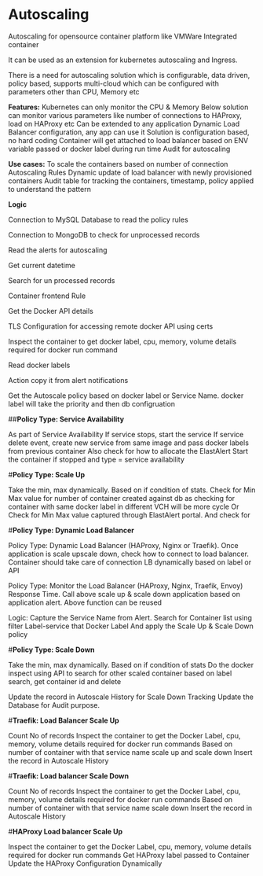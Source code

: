 # Autoscaling
Autoscaling for opensource container platform like VMWare Integrated container

It can be used as an extension for kubernetes autoscaling and Ingress. 

There is a need for autoscaling solution which is configurable, data driven, policy based, supports multi-cloud which can be configured with parameters other than CPU, Memory etc

**Features:**
Kubernetes can only monitor the CPU & Memory
Below solution can monitor various parameters like number of connections to HAProxy, load on HAProxy etc
Can be extended to any application
Dynamic Load Balancer configuration, any app can use it
Solution is configuration based, no hard coding
Container will get attached to load balancer based on ENV variable passed or docker label during run time
Audit for autoscaling

**Use cases:**
To scale the containers based on number of connection
Autoscaling Rules
Dynamic update of load balancer with newly provisioned containers
Audit table for tracking the containers, timestamp, policy applied to understand the pattern

**Logic**

Connection to MySQL Database to read the policy rules

Connection to MongoDB to check for unprocessed records

Read the alerts for autoscaling

Get current datetime

Search for un processed records

Container frontend Rule

Get the Docker API details

TLS Configuration for accessing remote docker API using certs

Inspect the container to get docker label, cpu, memory, volume details required for docker run command

Read docker labels

Action copy it from alert notifications

Get the Autoscale policy based on docker label or Service Name. docker label will take the priority and then db configruation

##**Policy Type: Service Availability**

As part of Service Availability 
If service stops, start the service
If service delete event, create new service from same image and pass docker labels from previous container
Also check for how to allocate the ElastAlert
Start the container if stopped and type = service availability

#**Policy Type: Scale Up**

Take the min, max dynamically. Based on if condition of stats.
Check for Min Max value for number of container created against db as checking for container with same docker label in different VCH will be more cycle
Or Check for Min Max value captured through ElastAlert portal. And check for

#**Policy Type: Dynamic Load Balancer**

Policy Type: Dynamic Load Balancer (HAProxy, Nginx or Traefik). Once application is scale upscale down, check how to connect to load balancer. 
Container should take care of connection LB dynamically based on label or API

Policy Type: Monitor the Load Balancer (HAProxy, Nginx, Traefik, Envoy) Response Time. 
Call above scale up & scale down application based on application alert. Above function can be reused

Logic: Capture the Service Name from Alert. Search for Container list using filter Label-service that Docker Label And apply the Scale Up & Scale Down policy

#**Policy Type: Scale Down**

Take the min, max dynamically. Based on if condition of stats
Do the docker inspect using API to search for other scaled container based on label search, get container id and delete

Update the record in Autoscale History for Scale Down Tracking 
Update the Database for Audit purpose.

#**Traefik: Load Balancer Scale Up**

Count No of records
Inspect the container to get the Docker Label, cpu, memory, volume details required for docker run commands 
Based on number of container with that service name scale up and scale down 
Insert the record in Autoscale History

#**Traefik: Load balancer Scale Down**

Count No of records
Inspect the container to get the Docker Label, cpu, memory, volume details required for docker run commands 
Based on number of container with that service name scale down 
Insert the record in Autoscale History

#**HAProxy Load balancer Scale Up**

Inspect the container to get the Docker Label, cpu, memory, volume details required for docker run commands
Get HAProxy label passed to Container
Update the HAProxy Configuration Dynamically 
